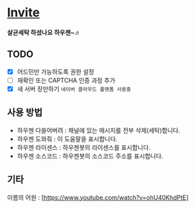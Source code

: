 # [Invite](https://discordapp.com/oauth2/authorize?client_id=505037489573068800&scope=bot)

**살균세탁 하셨나요 하우젠~♬**

## TODO
- [x] 어드민만 가능하도록 권한 설정
- [ ] 재확인 또는 CAPTCHA 인증 과정 추가
- [x] 새 서버 장만하기 `네이버 클라우드 플랫폼 사용중`

## 사용 방법
- 하우젠 다쓸어버려 : 채널에 있는 메시지를 전부 삭제(세탁)합니다.
- 하우젠 도와줘 : 이 도움말을 표시합니다.
- 하우젠 라이센스 : 하우젠봇의 라이센스를 표시합니다.
- 하우젠 소스코드 : 하우젠봇의 소스코드 주소를 표시합니다.

## 기타
이름의 어원 : [https://www.youtube.com/watch?v=ohU40KhdPtE]
